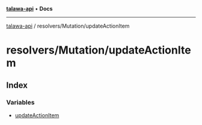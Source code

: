 [**talawa-api**](../../../README.md) • **Docs**

***

[talawa-api](../../../modules.md) / resolvers/Mutation/updateActionItem

# resolvers/Mutation/updateActionItem

## Index

### Variables

- [updateActionItem](variables/updateActionItem.md)
